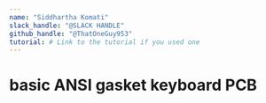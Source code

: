 ```yaml
---
name: "Siddhartha Komati"
slack_handle: "@SLACK HANDLE"
github_handle: "@ThatOneGuy953"
tutorial: # Link to the tutorial if you used one
---
```


# basic ANSI gasket keyboard PCB

<!-- I am making a keyboard PCB that goes into a keyboard to register key presses process them -->

<!-- £116.12 but thats for shipping as well, just manufacturing cost and assembly cost is £50.35? -->

<!-- Tell us a little bit about your design process. What were some challenges? What helped? ***Totally optional*** -->
